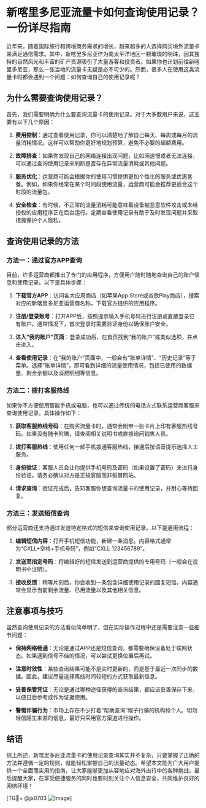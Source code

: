# 新喀里多尼亚流量卡如何查询使用记录？一份详尽指南

近年来，随着国际旅行和跨境商务需求的增长，越来越多的人选择购买境外流量卡来满足通信需求。其中，新喀里多尼亚作为南太平洋地区一颗璀璨的明珠，因其独特的自然风光和丰富的矿产资源吸引了大量游客和投资者。如果你也计划前往新喀里多尼亚，那么一张当地的流量卡无疑是必不可少的。然而，很多人在使用这类流量卡时都会遇到一个问题：如何查询自己的使用记录呢？

## 为什么需要查询使用记录？

首先，我们需要明确为什么要查询流量卡的使用记录。对于大多数用户来说，这主要有以下几个原因：

1. **费用控制**：通过查看使用记录，你可以清楚地了解自己每天、每周或每月的流量消耗情况。这样可以帮助你更好地规划预算，避免不必要的超额费用。
   
2. **故障排查**：如果你发现自己的网络连接出现问题，比如网速慢或者无法连接，可以通过查询使用记录来判断是否存在异常流量消耗或其他问题。

3. **服务优化**：运营商可能会根据你的使用习惯提供更加个性化的服务或优惠套餐。例如，如果你经常在某个时间段使用流量，运营商可能会推荐更适合这个时段的流量包。

4. **安全检查**：有时候，不正常的流量消耗可能意味着设备被恶意软件攻击或未经授权的应用程序正在后台运行。定期查看使用记录有助于及时发现问题并采取措施保护个人隐私。

## 查询使用记录的方法

### 方法一：通过官方APP查询

目前，许多运营商都推出了专门的应用程序，方便用户随时随地查询自己的账户信息和使用记录。以下是具体步骤：

1. **下载官方APP**：访问各大应用商店（如苹果App Store或谷歌Play商店），搜索对应的新喀里多尼亚运营商名称，下载官方提供的应用程序。
   
2. **注册/登录账号**：打开APP后，按照提示输入手机号码进行注册或直接登录已有账户。通常情况下，首次登录时需要验证身份以确保账户安全。

3. **进入“我的账户”页面**：登录成功后，在首页找到“我的账户”或类似选项，并点击进入。

4. **查看使用记录**：在“我的账户”页面中，一般会有“账单详情”、“历史记录”等子菜单。选择“账单详情”，即可看到详细的流量使用情况，包括已使用的数据量、剩余余额以及消费明细等信息。

### 方法二：拨打客服热线

如果你不方便使用智能手机或电脑，也可以通过传统的电话方式联系运营商客服来查询使用记录。具体操作如下：

1. **获取客服热线号码**：在购买流量卡时，通常会附带一张卡片上印有客服热线号码。如果没有随卡附赠，请查阅相关说明书或直接询问销售人员。

2. **拨打客服热线**：使用任何一部手机拨通客服热线，接通后按语音提示选择人工服务。

3. **身份验证**：客服人员会让你提供手机号码及密码（如果设置了密码）来进行身份验证。请务必确认对方是正规客服而非假冒网站。

4. **请求查询**：验证完成后，告知客服你想查询流量卡的使用记录，并耐心等待回复。

### 方法三：发送短信查询

部分运营商还支持通过发送特定格式的短信来查询使用记录。以下是通用流程：

1. **编辑短信内容**：打开手机短信功能，新建一条消息。内容格式通常为“CXLL+空格+手机号码”，例如“CXLL 123456789”。

2. **发送至指定号码**：将编辑好的短信发送到运营商提供的专用号码（一般会在说明书中注明）。

3. **接收反馈**：稍等片刻后，你会收到一条包含详细使用记录的回复短信。内容通常会显示当前剩余流量、已用流量以及其他相关信息。

## 注意事项与技巧

虽然查询使用记录的方法看似简单明了，但在实际操作过程中还是需要注意一些细节问题：

- **保持网络畅通**：无论是通过APP还是短信查询，都需要确保设备处于联网状态。如果遇到信号不佳的情况，可以尝试更换位置后再试。

- **注意时效性**：某些查询结果可能不是实时更新的，而是基于最近一次同步的数据。因此，建议尽量选择离线时间较短的方式获取最新信息。

- **妥善保管凭证**：无论是通过哪种途径获得的查询结果，都应该妥善保存下来，以便日后参考或作为证据使用。

- **警惕诈骗行为**：市场上存在不少打着“帮助查询”幌子行骗的机构和个人。切勿轻信陌生来源的信息，最好只采用官方渠道进行操作。

## 结语

综上所述，新喀里多尼亚流量卡的使用记录查询其实并不复杂，只要掌握了正确的方法并遵循一定的规则，就能轻松掌握自己的流量动态。希望本文能为广大用户提供一个全面而实用的指南，让大家能够更加从容地应对海外出行中的各种挑战。最后提醒大家，在享受便捷服务的同时也要时刻关注个人信息安全，共同维护良好的网络环境！

[TG💪+ @jx0703 ![Image](https://github.com/user-attachments/assets/dbca1d08-cadb-493c-b0ec-ad6f7a83f270)]